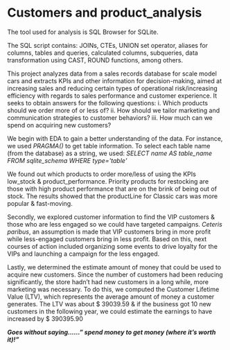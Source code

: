# Customers and product_analysis

The tool used for analysis is SQL Browser for SQLite.

The SQL script contains: JOINs, CTEs, UNION set operator, aliases for columns, tables and queries, calculated columns, subqueries, data transformation using CAST, ROUND functions, among others.

This project analyzes data from a sales records database for scale model cars and extracts KPIs and other information for decision-making, aimed at increasing sales and reducing certain types of operational risk/increasing efficiency with regards to sales performance and customer experience. It seeks to obtain answers for the following questions: i. Which products should we order more of or less of? ii. How should we tailor marketing and communication strategies to customer behaviors? iii. How much can we spend on acquiring new customers?

We begin with EDA to gain a better understanding of the data. For instance, we used *PRAGMA()* to get table information. To select each table name (from the database) as a string, we used: *SELECT name AS table_name FROM sqlite_schema WHERE type='table'*

We found out which products to order more/less of using the KPIs low_stock & product_performance. Priority products for restocking are those with high product performance that are on the brink of being out of stock. The results showed that the productLine for Classic cars was more popular & fast-moving.

Secondly, we explored customer information to find the VIP customers & those who are less engaged so we could have targeted campaigns. *Ceteris paribus*, an assumption is made that VIP customers bring in more profit while less-engaged customers bring in less profit. Based on this, next courses of action included organizing some events to drive loyalty for the VIPs and launching a campaign for the less engaged.

Lastly, we determined the estimate amount of money that could be used to acquire new customers. Since the number of customers had been reducing significantly, the store hadn’t had new customers in a long while, more marketing was necessary. To do this, we computed the Customer Lifetime Value (LTV), which represents the average amount of money a customer generates. The LTV was about $ 39039.59 & if the business got 10 new customers in the following year, we could estimate the earnings to have increased by $ 390395.90

***Goes without saying……” spend money to get money (where it’s worth it)!”***
